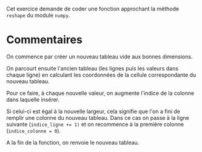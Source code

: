 Cet exercice demande de coder une fonction approchant la méthode `reshape` du module `numpy`.

# Commentaires

On commence par créer un nouveau tableau vide aux bonnes dimensions.

On parcourt ensuite l'ancien tableau (les lignes puis les valeurs dans chaque ligne) en calculant les coordonnées de la cellule correspondante du nouveau tableau.

Pour ce faire, à chaque nouvelle valeur, on augmente l'indice de la colonne dans laquelle insérer.

Si celui-ci est égal à la nouvelle largeur, cela signifie que l'on a fini de remplir une colonne du nouveau tableau. Dans ce cas on passe à la ligne suivante (`indice_ligne += 1)` et on recommence à la première colonne (`indice_colonne = 0`).

A la fin de la fonction, on renvoie le nouveau tableau.